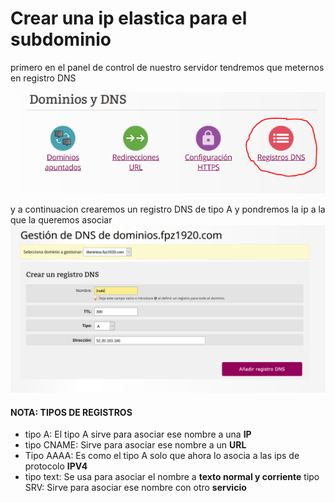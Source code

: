 # Crear una ip elastica para el subdominio

primero en el panel de control de nuestro servidor tendremos que meternos en registro DNS

![panel](capturas/tarea-3/captura1.PNG)


y a continuacion crearemos un registro DNS de tipo A y pondremos la ip a la que la queremos asociar
![panel](capturas/tarea-3/captura2.PNG)

#### NOTA: TIPOS DE REGISTROS
- tipo A: El tipo A sirve para asociar ese nombre a una **IP**
- tipo CNAME: Sirve para asociar ese nombre a un **URL**
- Tipo AAAA: Es como el tipo A solo que ahora lo asocia a las ips de protocolo **IPV4**
- tipo text: Se usa para asociar el nombre a **texto normal y corriente**
tipo SRV: Sirve para asociar ese nombre con otro **servicio**

